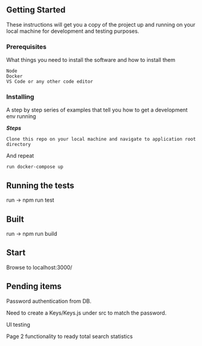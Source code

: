

## Getting Started

These instructions will get you a copy of the project up and running on your local machine for development and testing purposes. 

### Prerequisites

What things you need to install the software and how to install them

```
Node
Docker
VS Code or any other code editor
```

### Installing

A step by step series of examples that tell you how to get a development env running

***Steps***

```
Clone this repo on your local machine and navigate to application root directory
```

And repeat

```
run docker-compose up 
```

## Running the tests

run ->  npm run test

## Built 

run -> npm run build

## Start

Browse to localhost:3000/

## Pending items
Password authentication from DB.


Need to create a Keys/Keys.js under src to match the password.


UI testing


Page 2 functionality to ready total search statistics 
